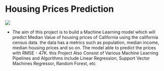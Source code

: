 # Housing Prices Prediction

![](https://drive.google.com/file)
<ul>
  <li>The aim of this project is to build a Machine Learning model which will predict Median Value of housing prices of California using the california census data. the data has a metrics such as population, median income, median housing prices and so on. The model able to predict the prices with RMSE - 47K. this Project Also Consist of Various Machine Learning Pipelines and Algorithms include Linear Regression, Support Vector Machines Regressor, Random Forest, etc </li></ul>
  

